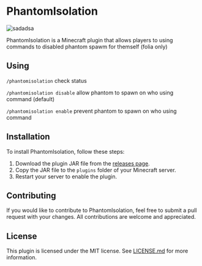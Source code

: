 # PhantomIsolation
![sadadsa](https://user-images.githubusercontent.com/125941391/232180801-4b2ecf68-f45d-4159-b99c-31508ae979ac.png)


PhantomIsolation is a Minecraft plugin that allows players to using commands to disabled phantom spawm for themself (folia only)

## Using
`/phantomisolation` check status

`/phantomisolation disable` allow phantom to spawn on who using command (default)

`/phantomisolation enable` prevent phantom to spawn on who using command



## Installation

To install PhantomIsolation, follow these steps:

1. Download the plugin JAR file from the [releases page](https://github.com/Hynse/PhantomIsolation/releases).
2. Copy the JAR file to the `plugins` folder of your Minecraft server.
3. Restart your server to enable the plugin.

## Contributing

If you would like to contribute to PhantomIsolation, feel free to submit a pull request with your changes. All contributions are welcome and appreciated.

## License

This plugin is licensed under the MIT license. See [LICENSE.md](https://github.com/Hynse/PhantomIsolation/blob/master/LICENSE.md) for more information.
